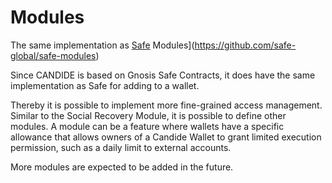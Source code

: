 # Modules
The same implementation as [Safe](https://github.com/safe-global/safe-modules) Modules](https://github.com/safe-global/safe-modules)

Since CANDIDE is based on Gnosis Safe Contracts, it does have the same implementation as Safe for adding to a wallet.

Thereby it is possible to implement more fine-grained access management. Similar to the Social Recovery Module, it is possible to define other modules. A module can be a feature where wallets have a specific allowance that allows owners of a Candide Wallet to grant limited execution permission, such as a daily limit to external accounts.

More modules are expected to be added in the future.